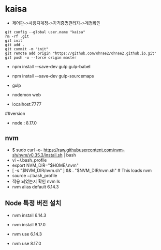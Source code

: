 # kaisa

- 제어판->사용자계정->자격증명관리자->계정확인

```
git config --global user.name "kaisa"
rm -rf .git
git init
git add .
git commit -m "init"
git remote add origin "https://github.com/ohnae2/ohnae2.github.io.git"
git push -u --force origin master
```

- npm install --save-dev gulp gulp-babel
- npm install --save-dev gulp-sourcemaps


- gulp
- nodemon web
- localhost:7777

##version
- node : 8.17.0


## nvm
- $ sudo curl -o- https://raw.githubusercontent.com/nvm-sh/nvm/v0.35.3/install.sh | bash
- vi ~/.bash_profile
- export NVM_DIR="$HOME/.nvm"
- [ -s "$NVM_DIR/nvm.sh" ] && . "$NVM_DIR/nvm.sh" # This loads nvm
- source ~/.bash_profile    
- 적용 되었는지 확인 nvm ls
- nvm alias default 6.14.3

## Node 특정 버전 설치
- nvm install 6.14.3
- nvm install 8.17.0

- nvm use 6.14.3
- nvm use 8.17.0
